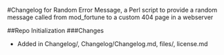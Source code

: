 #Changelog for Random Error Message, a Perl script to provide a random message called from mod_fortune to a custom 404 page in a webserver  

##Repo Initialization
###Changes
- Added in Changelog/, Changelog/Changelog.md, files/, license.md
